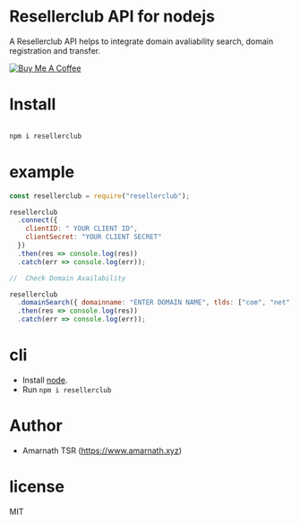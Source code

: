 # Resellerclub API for nodejs

A Resellerclub API helps to integrate domain avaliability search, domain registration and transfer.

<a href="https://www.buymeacoffee.com/amarnath" target="_blank"><img src="https://www.buymeacoffee.com/assets/img/custom_images/orange_img.png" alt="Buy Me A Coffee" style="height: auto !important;width: auto !important;" ></a>

# Install

```js

npm i resellerclub

```

# example

```js
const resellerclub = require("resellerclub");

resellerclub
  .connect({
    clientID: " YOUR CLIENT ID",
    clientSecret: "YOUR CLIENT SECRET"
  })
  .then(res => console.log(res))
  .catch(err => console.log(err));

//  Check Domain Availability

resellerclub
  .domainSearch({ domainname: "ENTER DOMAIN NAME", tlds: ["com", "net", "in"] })
  .then(res => console.log(res))
  .catch(err => console.log(err));
```

# cli

- Install [node](http://nodejs.org/download).
- Run `npm i resellerclub`

# Author

- Amarnath TSR (https://www.amarnath.xyz)

# license

MIT
